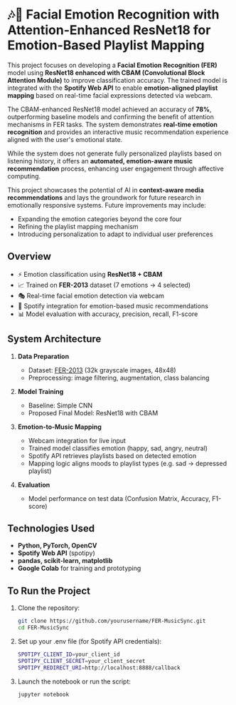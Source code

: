 # 🎶🤖 Facial Emotion Recognition with Attention-Enhanced ResNet18 for Emotion-Based Playlist Mapping 

This project focuses on developing a **Facial Emotion Recognition (FER)** model using **ResNet18 enhanced with CBAM (Convolutional Block Attention Module)** to improve classification accuracy. The trained model is integrated with the **Spotify Web API** to enable **emotion-aligned playlist mapping** based on real-time facial expressions detected via webcam.

The CBAM-enhanced ResNet18 model achieved an accuracy of **78%**, outperforming baseline models and confirming the benefit of attention mechanisms in FER tasks. The system demonstrates **real-time emotion recognition** and provides an interactive music recommendation experience aligned with the user's emotional state.

While the system does not generate fully personalized playlists based on listening history, it offers an **automated, emotion-aware music recommendation** process, enhancing user engagement through affective computing.

This project showcases the potential of AI in **context-aware media recommendations** and lays the groundwork for future research in emotionally responsive systems. Future improvements may include:
- Expanding the emotion categories beyond the core four
- Refining the playlist mapping mechanism
- Introducing personalization to adapt to individual user preferences


## Overview
- ⚡ Emotion classification using **ResNet18 + CBAM**
- 📈 Trained on **FER-2013** dataset (7 emotions → 4 selected)
- 🎭 Real-time facial emotion detection via webcam
- 🎼 Spotify integration for emotion-based music recommendations
- 📊 Model evaluation with accuracy, precision, recall, F1-score

## System Architecture
1. **Data Preparation**
   - Dataset: [FER-2013](https://www.kaggle.com/datasets/msambare/fer2013)  (32k grayscale images, 48x48)
   - Preprocessing: image filtering, augmentation, class balancing
     
2. **Model Training**
   - Baseline: Simple CNN
   - Proposed Final Model: ResNet18 with CBAM
     
3. **Emotion-to-Music Mapping**
   - Webcam integration for live input
   - Trained model classifies emotion (happy, sad, angry, neutral)
   - Spotify API retrieves playlists based on detected emotion
   - Mapping logic aligns moods to playlist types (e.g. sad → depressed playlist)
     
4. **Evaluation**
   - Model performance on test data (Confusion Matrix, Accuracy, F1-score)

## Technologies Used
- **Python, PyTorch, OpenCV**
- **Spotify Web API** (spotipy)
- **pandas, scikit-learn, matplotlib**
- **Google Colab** for training and prototyping

## To Run the Project
1. Clone the repository:
   ```sh
   git clone https://github.com/yourusername/FER-MusicSync.git
   cd FER-MusicSync

2. Set up your .env file (for Spotify API credentials):
   ```sh
   SPOTIPY_CLIENT_ID=your_client_id
   SPOTIPY_CLIENT_SECRET=your_client_secret
   SPOTIPY_REDIRECT_URI=http://localhost:8888/callback

3. Launch the notebook or run the script:
   ```sh
   jupyter notebook
